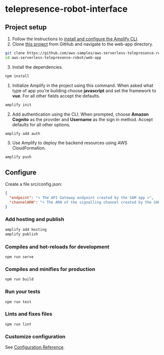 # telepresence-robot-interface

## Project setup
1.	Follow the instructions to [install and configure the Amplify CLI](https://aws-amplify.github.io/docs/).
2.	Clone [this project](https://github.com/aws-samples/aws-serverless-telepresence-robot) from GitHub and navigate to the web-app directory.

```bash
git clone https://github.com/aws-samples/aws-serverless-telepresence-robot.git
cd aws-serverless-telepresence-robot/web-app
```

3.	Install the dependencies.

```bash
npm install
```

1.	Initialize Amplify in the project using this command. When asked what type of app you’re building choose **javascript** and set the framework to **vue**. For all other fields accept the defaults.

```bash
amplify init
```

2.	Add authentication using the CLI. When prompted, choose **Amazon Cognito** as the provider and **Username** as the sign in method. Accept defaults for all other options.

```bash
amplify add auth
```

3.	Use Amplify to deploy the backend resources using AWS CloudFormation.

```bash
amplify push
```

## Configure

Create a file src/config.json:

```json
{
  "endpoint": "< The API Gateway endpoint created by the SAM app >",
  "channelARN": "< The ARN of the signalling channel created by the SAM app >"
}
```

### Add hosting and publish

```bash
amplify add hosting
amplify publish
```

### Compiles and hot-reloads for development
```
npm run serve
```

### Compiles and minifies for production
```
npm run build
```

### Run your tests
```
npm run test
```

### Lints and fixes files
```
npm run lint
```

### Customize configuration
See [Configuration Reference](https://cli.vuejs.org/config/).
